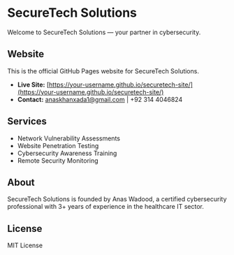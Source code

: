 
# SecureTech Solutions

Welcome to SecureTech Solutions — your partner in cybersecurity.

## Website

This is the official GitHub Pages website for SecureTech Solutions.

- **Live Site:** [https://your-username.github.io/securetech-site/](https://your-username.github.io/securetech-site/)
- **Contact:** anaskhanxada1@gmail.com | +92 314 4046824

## Services

- Network Vulnerability Assessments
- Website Penetration Testing
- Cybersecurity Awareness Training
- Remote Security Monitoring

## About

SecureTech Solutions is founded by Anas Wadood, a certified cybersecurity professional with 3+ years of experience in the healthcare IT sector.

## License

MIT License
